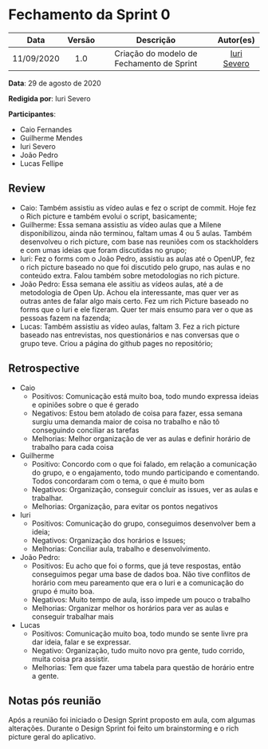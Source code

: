 # Fechamento da Sprint 0
|    Data    | Versão |         Descrição         |           Autor(es)           |
| :--------: | :----: | :-----------------------: | :---------------------------: |
| 11/09/2020 |  1.0   | Criação do modelo de Fechamento de Sprint | [Iuri Severo](https://github.com/iurisevero) |

**Data**: 29 de agosto de 2020

**Redigida por**: Iuri Severo

**Participantes**: 
* Caio Fernandes
* Guilherme Mendes
* Iuri Severo
* João Pedro
* Lucas Fellipe

## Review

* Caio: Também assistiu as vídeo aulas e fez o script de commit. Hoje fez o Rich picture e também evolui o script, basicamente;
* Guilherme: Essa semana assistiu as vídeo aulas que a Milene disponibilizou, ainda não terminou, faltam umas 4 ou 5 aulas. Também desenvolveu o rich picture, com base nas reuniões com os stackholders e com umas ideias que foram discutidas no grupo;
* Iuri:  Fez o forms com o João Pedro, assistiu as aulas até o OpenUP, fez o rich picture baseado no que foi discutido pelo grupo, nas aulas e no conteúdo extra. Falou também sobre metodologias no rich picture.  
* João Pedro: Essa semana ele assitiu as vídeos aulas, até a de metodologia de Open Up. Achou ela interessante, mas quer ver as outras antes de falar algo mais certo. Fez um rich Picture baseado no forms que o Iuri e ele fizeram. Quer ter mais ensumo para ver o que as pessoas fazem na fazenda;
* Lucas: Também assistiu as vídeo aulas, faltam 3. Fez a rich picture baseado nas entrevistas, nos questionários e nas conversas que o grupo teve. Criou a página do github pages no repositório;

## Retrospective

* Caio
    * Positivos: Comunicação está muito boa, todo mundo expressa ideias e opiniões sobre o que é gerado 
    * Negativos: Estou bem atolado de coisa para fazer, essa semana surgiu uma demanda maior de coisa no trabalho e não tô conseguindo conciliar as tarefas 
    * Melhorias: Melhor organização de ver as aulas e definir horário de trabalho para cada coisa
* Guilherme
    * Positivo: Concordo com o que foi falado, em relação a comunicação do grupo, e o engajamento, todo mundo participando e comentando. Todos concordaram com o tema, o que é muito bom 
    * Negativos: Organização, conseguir concluir as issues, ver as aulas e trabalhar. 
    * Melhorias: Organização, para evitar os pontos negativos 
* Iuri
    * Positivos:  Comunicação do grupo, conseguimos desenvolver bem a ideia; 
    * Negativos: Organização dos horários e Issues; 
    * Melhorias: Conciliar aula, trabalho e desenvolvimento.
* João Pedro: 
    * Positivos: Eu acho que foi o forms, que já teve respostas, então conseguimos pegar uma base de dados boa. Não tive conflitos de horário com meu pareamento que era o Iuri e a comunicação do grupo é muito boa. 
    * Negativos: Muito tempo de aula, isso impede um pouco o trabalho 
    * Melhorias: Organizar melhor os horários para ver as aulas e conseguir trabalhar mais
* Lucas
    * Positivos: Comunicação muito boa, todo mundo se sente livre pra dar ideia, falar e se expressar. 
    * Negativo: Organização, tudo muito novo pra gente, tudo corrido, muita coisa pra assistir.
    * Melhorias: Tem que fazer uma tabela para questão de horário entre a gente.

## Notas pós reunião

Após a reunião foi iniciado o Design Sprint proposto em aula, com algumas alterações. Durante o Design Sprint foi feito um brainstorming e o rich picture geral do aplicativo.